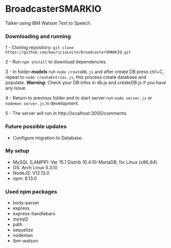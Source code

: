 
# BroadcasterSMARKIO
Talker using IBM Watson Text to Speech.

### Downloading and running
1 - Cloning repository:
```git clone https://github.com/mauricioLeite/BroadcasterSMARKIO.git```

2 - Run ```npm install``` to download dependencies.

3 - In folder **models** run ```node createDB.js``` and after  create DB press ctrl+C, repeat to ```node createEntries.js```, this process create database and populate.
_**Warning**_: Check your DB infos in db.js and createDB.js if you have any issue.

4 - Return to previous folder and to start server run ```node server.js``` or ```nodemon server.js``` in development.

5 - The server will run in http://localhost:3000/comments.

### Future possible updates
-  Configure migration to Database.

### My setup

- MySQL (LAMPP):  Ver 15.1 Distrib 10.4.10-MariaDB, for Linux (x86_64)
- OS: Arch Linux 5.3.10
- NodeJS: V12.13.0
- npm: 6.13.0

### Used npm packages

- body-parser
- express
- express-handlebars
- mysql2
- path
- sequelize
- nodemon
- ibm-watson